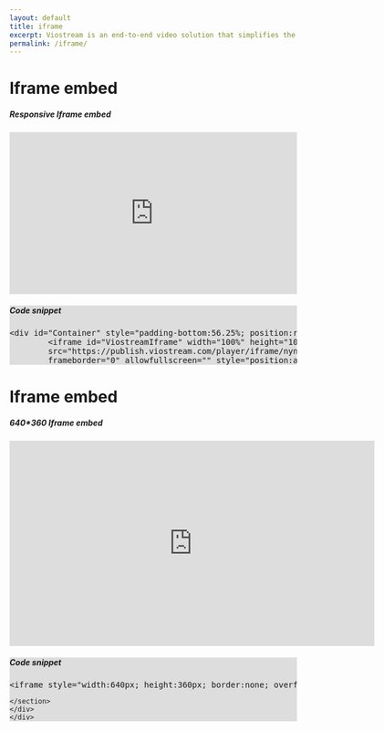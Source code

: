 ```yaml
---
layout: default
title: iframe
excerpt: Viostream is an end-to-end video solution that simplifies the sourcing, hosting and management of streaming video securely in the cloud.
permalink: /iframe/
---
```

 
<div class="section no-pad-bot" id="index-banner">
    <div class="container">
     <h1 class="header center orange-text">Iframe embed</h1>
      <div class="row center">
        <h5 class="header col s12 light">Responsive Iframe embed </h5>
		</div>
        <div id="Container" style="padding-bottom:56.25%; position:relative; display:block; width: 100%">
		<iframe id="ViostreamIframe" width="100%" height="100%" src="https://publish.viostream.com/player/iframe/nyn5ra3nng16wz" frameborder="0" allowfullscreen=""
		style="position:absolute; top:0; left: 0"></iframe></div>
       </div>
  </div>
 </div>
 
  <div style="background: #ddd">
    <div class="container last-post">
    <section>
        <h5>Code snippet</h5>
        <pre class="center-align">&lt;div id="Container" style="padding-bottom:56.25%; position:relative; display:block; width: 100%">
		&lt;iframe id="ViostreamIframe" width="100%" height="100%" 
		src="https://publish.viostream.com/player/iframe/nyn5ra3nng16wz"
		frameborder="0" allowfullscreen="" style="position:absolute; top:0; left: 0">&lt;/iframe>&lt;/div></pre>
	</section>
    </div>
   </div>
   
 <div class="section no-pad-bot" id="index-banner">
    <div class="container">
     <h1 class="header center orange-text">Iframe embed</h1>
      <div class="row center">
       <h5 class="header col s12 light">640*360 Iframe embed </h5>
      <div class="center-align">  
     <iframe class="center-align" style="width:640px; height:360px; border:none; overflow: hidden" src="https://publish.viostream.com/player/iframe/nyn5ra3nng16wz" webkitallowfullscreen mozallowfullscreen allowfullscreen></iframe>
	</div> 
       </div>
  </div>
 </div>  
    

  <div style="background: #ddd">
    <div class="container last-post">
    <section>
        <h5>Code snippet</h5>
        <pre class="center-align">&lt;iframe style="width:640px; height:360px; border:none; overflow: hidden" src="https://publish.viostream.com/player/iframe/nyn5ra3nng16wz" webkitallowfullscreen mozallowfullscreen allowfullscreen>&lt;/iframe></pre>
		
    </section>
    </div>
	</div>
